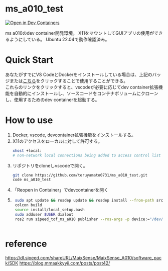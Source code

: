 # ms_a010_test
[![Open in Dev Containers](https://img.shields.io/static/v1?label=Dev%20Containers&message=Open&color=blue&logo=visualstudiocode)](https://vscode.dev/redirect?url=vscode://ms-vscode-remote.remote-containers/cloneInVolume?url=https://github.com/teruyamato0731/ms_a010_test)

ms a010のdev container開発環境。
X11をマウントしてGUIアプリの使用ができるようにしている。
Ubuntu 22.04で動作確認済み。

# Quick Start
あなたがすでにVS CodeとDockerをインストールしている場合は、上記のバッジまたは[こちら](https://vscode.dev/redirect?url=vscode://ms-vscode-remote.remote-containers/cloneInVolume?url=https://github.com/teruyamato0731/ms_a010_test)をクリックすることで使用することができる。<br>
これらのリンクをクリックすると、vscodeが必要に応じてdev container拡張機能を自動的にインストールし、ソースコードをコンテナボリュームにクローンし、使用するためのdev containerを起動する。

# How to use
1. Docker, vscode, devcontainer拡張機能をインストールする。
1. X11のアクセスをローカルに対して許可する。
    ```bash
    xhost +local:
    # non-network local connections being added to access control list
    ```
1. リポジトリをcloneしvscodeで開く。
    ```bash
    git clone https://github.com/teruyamato0731/ms_a010_test.git
    code ms_a010_test
    ```
1. 「Reopen in Container」でdevcontainerを開く
1. ```bash
    sudo apt update && rosdep update && rosdep install --from-path src --ignore-src -y
    colcon build
    source install/local_setup.bash
    sudo adduser $USER dialout
    ros2 run sipeed_tof_ms_a010 publisher --ros-args -p device:="/dev/ttyUSB0"
    ```
    ```bash
    ```

# reference
https://dl.sipeed.com/shareURL/MaixSense/MaixSense_A010/software_pack/SDK
https://blog.mmaakkyyii.com/posts/post42/

